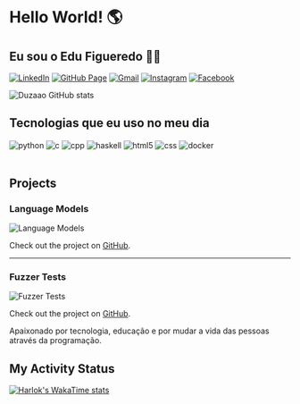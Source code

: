 # Hello World! 🌎

##   Eu sou o Edu Figueredo 👋🏽

[![LinkedIn](https://img.shields.io/badge/LinkedIn-0077B5?style=for-the-badge&logo=linkedin&logoColor=white)](https://www.linkedin.com/in/eduardofpacheco/)
[![GitHub Page](https://img.shields.io/badge/GitHub-100000?style=for-the-badge&logo=github&logoColor=white)](https://duzaao.github.io/pagina/)
[![Gmail](https://img.shields.io/badge/Gmail-D14836?style=for-the-badge&logo=gmail&logoColor=white)](mailto:eduardofp@usp.br)
[![Instagram](https://img.shields.io/badge/Instagram-E4405F?style=for-the-badge&logo=instagram&logoColor=white)](https://www.instagram.com/dudufig07/)
[![Facebook](https://img.shields.io/badge/Facebook-1877F2?style=for-the-badge&logo=facebook&logoColor=white)](https://www.facebook.com/eduardo.figueredopacheco/)

![Duzaao GitHub stats](https://github-readme-stats.vercel.app/api?username=duzaao&show_icons=true&theme=radical&include_all_commits=true)

## Tecnologias que eu uso no meu dia

<div style="display: inline_block">
 <img align="center" alt="python" src="https://img.shields.io/badge/Python-3776AB?style=for-the-badge&logo=python&logoColor=white" />
 <img align="center" alt="c" src="https://img.shields.io/badge/C-00599C?style=for-the-badge&logo=c&logoColor=white" />
 <img align="center" alt="cpp" src="https://img.shields.io/badge/C%2B%2B-00599C?style=for-the-badge&logo=c%2B%2B&logoColor=white" />
 <img align="center" alt="haskell" src="https://img.shields.io/badge/Haskell-5e5086?style=for-the-badge&logo=haskell&logoColor=white" />
 <img align="center" alt="html5" src="https://img.shields.io/badge/HTML5-E34F26?style=for-the-badge&logo=html5&logoColor=white" />
 <img align="center" alt="css" src="https://img.shields.io/badge/CSS3-1572B6?style=for-the-badge&logo=css3&logoColor=white" />
 <img align="center" alt="docker" src="https://img.shields.io/badge/Docker-2496ED?style=for-the-badge&logo=docker&logoColor=white" />
</div><br/>

## Projects

### Language Models

![Language Models](https://github-readme-stats.vercel.app/api/pin/?username=Eduds007&repo=LanguageModels&theme=radical)


Check out the project on [GitHub](https://github.com/Eduds007/LanguageModels).

---

### Fuzzer Tests

![Fuzzer Tests](https://github-readme-stats.vercel.app/api/pin/?username=th-duvanel&repo=fuzzer-tests&theme=radical)


Check out the project on [GitHub](https://github.com/th-duvanel/fuzzer-tests).

Apaixonado por tecnologia, educação e por mudar a vida das pessoas através da programação.


## My Activity Status

[![Harlok's WakaTime stats](https://github-readme-stats.vercel.app/api/wakatime?username=duzaao)](https://github.com/anuraghazra/github-readme-stats)
